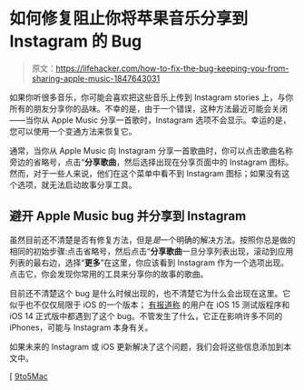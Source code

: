 # 如何修复阻止你将苹果音乐分享到 Instagram 的 Bug

> 原文：<https://lifehacker.com/how-to-fix-the-bug-keeping-you-from-sharing-apple-music-1847643031>

如果你听很多音乐，你可能会喜欢把这些音乐上传到 Instagram stories 上，与你所有的朋友分享你的品味。不幸的是，由于一个错误，这种方法最近可能会关闭——当你从 Apple Music 分享一首歌时，Instagram 选项不会显示。幸运的是，您可以使用一个变通方法来恢复它。



通常，当你从 Apple Music 向 Instagram 分享一首歌曲时，你可以点击歌曲名称旁边的省略号，点击“**分享歌曲**，然后选择出现在分享页面中的 Instagram 图标。然而，对于一些人来说，他们在这个菜单中看不到 Instagram 图标；如果没有这个选项，就无法启动故事分享工具。

## 避开 Apple Music bug 并分享到 Instagram

虽然目前还不清楚是否有修复方法，但是*是*一个明确的解决方法。按照你总是做的相同的初始步骤:点击省略号，然后点击“**分享歌曲**一旦分享列表出现，滚动到应用列表的最右边，选择“**更多**”在这里，你应该看到 Instagram 作为一个选项出现。点击它，你会发现你常用的工具来分享你的故事的歌曲。

目前还不清楚这个 bug 是什么时候出现的，也不清楚它为什么会出现在这里。它似乎也不仅仅局限于 iOS 的一个版本； [有报道称](https://9to5mac.com/2021/09/09/unable-to-share-an-apple-music-song-to-instagram-stories-heres-how-to-fix-it/) 的用户在 iOS 15 测试版程序和 iOS 14 正式版中都遇到了这个 bug。不管发生了什么，它正在影响许多不同的 iPhones，可能与 Instagram 本身有关。

如果未来的 Instagram 或 iOS 更新解决了这个问题，我们会将这些信息添加到本文中。

[ [9to5Mac](https://9to5mac.com/2021/09/09/unable-to-share-an-apple-music-song-to-instagram-stories-heres-how-to-fix-it/)